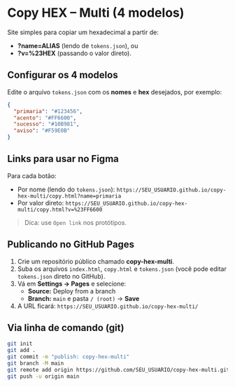 # Copy HEX – Multi (4 modelos)

Site simples para copiar um hexadecimal a partir de:
- **?name=ALIAS** (lendo de `tokens.json`), ou
- **?v=%23HEX** (passando o valor direto).

## Configurar os 4 modelos
Edite o arquivo `tokens.json` com os **nomes** e **hex** desejados, por exemplo:
```json
{
  "primaria": "#123456",
  "acento": "#FF6600",
  "sucesso": "#10B981",
  "aviso": "#F59E0B"
}
```

## Links para usar no Figma
Para cada botão:
- Por nome (lendo do `tokens.json`):
  `https://SEU_USUARIO.github.io/copy-hex-multi/copy.html?name=primaria`
- Por valor direto:
  `https://SEU_USUARIO.github.io/copy-hex-multi/copy.html?v=%23FF6600`

> Dica: use `Open link` nos protótipos.

## Publicando no GitHub Pages
1. Crie um repositório público chamado **copy-hex-multi**.
2. Suba os arquivos `index.html`, `copy.html` e `tokens.json` (você pode editar `tokens.json` direto no GitHub).
3. Vá em **Settings → Pages** e selecione:
   - **Source:** Deploy from a branch
   - **Branch:** `main` e pasta `/ (root)` → **Save**
4. A URL ficará: `https://SEU_USUARIO.github.io/copy-hex-multi/`

## Via linha de comando (git)
```bash
git init
git add .
git commit -m "publish: copy-hex-multi"
git branch -M main
git remote add origin https://github.com/SEU_USUARIO/copy-hex-multi.git
git push -u origin main
```
